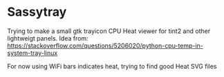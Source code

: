 Sassytray
=========

Trying to make a small gtk trayicon CPU Heat viewer for tint2 and other lightweigt panels. Idea from:
https://stackoverflow.com/questions/5206020/python-cpu-temp-in-system-tray-linux

For now using WiFi bars indicates heat, trying to find good Heat SVG files
